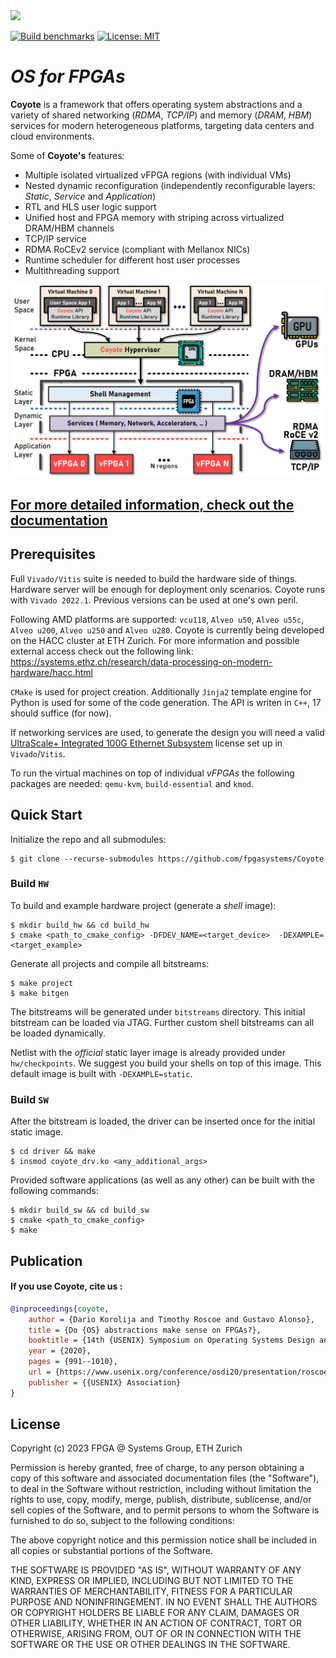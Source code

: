 <picture>
  <source media="(prefers-color-scheme: dark)" srcset="img/cyt_logo_dark.png" width = 220>
  <source media="(prefers-color-scheme: light)" srcset="img/cyt_logo_light.png" width = 220>
  <img src="img/cyt_logo_light.png" width = 220>
</picture>

[![Build benchmarks](https://github.com/fpgasystems/Coyote/actions/workflows/build_base.yml/badge.svg?branch=master)](https://github.com/fpgasystems/Coyote/actions/workflows/build_base.yml)
[![License: MIT](https://img.shields.io/badge/License-MIT-yellow.svg)](https://opensource.org/licenses/MIT)

# _OS for FPGAs_

**Coyote** is a framework that offers operating system abstractions and a variety of shared networking (*RDMA*, *TCP/IP*) and memory (*DRAM*, *HBM*) services for modern heterogeneous platforms, targeting data centers and cloud environments.

Some of **Coyote's** features:
 * Multiple isolated virtualized vFPGA regions (with individual VMs)
 * Nested dynamic reconfiguration (independently reconfigurable layers: *Static*, *Service* and *Application*)
 * RTL and HLS user logic support
 * Unified host and FPGA memory with striping across virtualized DRAM/HBM channels
 * TCP/IP service
 * RDMA RoCEv2 service (compliant with Mellanox NICs)
 * Runtime scheduler for different host user processes
 * Multithreading support

 <picture>
  <source media="(prefers-color-scheme: dark)" srcset="img/cyt_ov_dark.png" width = 620>
  <source media="(prefers-color-scheme: light)" srcset="img/cyt_ov_light.png" width = 620>
  <img src="img/cyt_ov_light.png" width = 620>
</picture>

## [For more detailed information, check out the documentation](https://github-pages.com)

## Prerequisites

Full `Vivado/Vitis` suite is needed to build the hardware side of things. Hardware server will be enough for deployment only scenarios. Coyote runs with `Vivado 2022.1`. Previous versions can be used at one's own peril.  

Following AMD platforms are supported: `vcu118`, `Alveo u50`, `Alveo u55c`, `Alveo u200`, `Alveo u250` and `Alveo u280`. Coyote is currently being developed on the HACC cluster at ETH Zurich. For more information and possible external access check out the following link: https://systems.ethz.ch/research/data-processing-on-modern-hardware/hacc.html


`CMake` is used for project creation. Additionally `Jinja2` template engine for Python is used for some of the code generation. The API is writen in `C++`, 17 should suffice (for now).

If networking services are used, to generate the design you will need a valid [UltraScale+ Integrated 100G Ethernet Subsystem](https://www.xilinx.com/products/intellectual-property/cmac_usplus.html) license set up in `Vivado`/`Vitis`.

To run the virtual machines on top of individual *vFPGAs* the following packages are needed: `qemu-kvm`, `build-essential` and `kmod`.

## Quick Start

Initialize the repo and all submodules:

~~~~
$ git clone --recurse-submodules https://github.com/fpgasystems/Coyote
~~~~

### Build `HW`

To build and example hardware project (generate a *shell* image):

~~~~
$ mkdir build_hw && cd build_hw
$ cmake <path_to_cmake_config> -DFDEV_NAME=<target_device>  -DEXAMPLE=<target_example>
~~~~

Generate all projects and compile all bitstreams:

~~~~
$ make project 
$ make bitgen
~~~~

The bitstreams will be generated under `bitstreams` directory. 
This initial bitstream can be loaded via JTAG.
Further custom shell bitstreams can all be loaded dynamically. 

Netlist with the *official* static layer image is already provided under `hw/checkpoints`. We suggest you build your shells on top of this image.
This default image is built with `-DEXAMPLE=static`.

### Build `SW`

After the bitstream is loaded, the driver can be inserted once for the initial static image.

~~~~
$ cd driver && make
$ insmod coyote_drv.ko <any_additional_args>
~~~~

Provided software applications (as well as any other) can be built with the following commands:

~~~~
$ mkdir build_sw && cd build_sw
$ cmake <path_to_cmake_config>
$ make
~~~~

## Publication

#### If you use Coyote, cite us :

```bibtex
@inproceedings{coyote,
    author = {Dario Korolija and Timothy Roscoe and Gustavo Alonso},
    title = {Do {OS} abstractions make sense on FPGAs?},
    booktitle = {14th {USENIX} Symposium on Operating Systems Design and Implementation ({OSDI} 20)},
    year = {2020},
    pages = {991--1010},
    url = {https://www.usenix.org/conference/osdi20/presentation/roscoe},
    publisher = {{USENIX} Association}
}
```

## License

Copyright (c) 2023 FPGA @ Systems Group, ETH Zurich

Permission is hereby granted, free of charge, to any person obtaining a copy
of this software and associated documentation files (the "Software"), to deal
in the Software without restriction, including without limitation the rights
to use, copy, modify, merge, publish, distribute, sublicense, and/or sell
copies of the Software, and to permit persons to whom the Software is
furnished to do so, subject to the following conditions:

The above copyright notice and this permission notice shall be included in all
copies or substantial portions of the Software.

THE SOFTWARE IS PROVIDED "AS IS", WITHOUT WARRANTY OF ANY KIND, EXPRESS OR
IMPLIED, INCLUDING BUT NOT LIMITED TO THE WARRANTIES OF MERCHANTABILITY,
FITNESS FOR A PARTICULAR PURPOSE AND NONINFRINGEMENT. IN NO EVENT SHALL THE
AUTHORS OR COPYRIGHT HOLDERS BE LIABLE FOR ANY CLAIM, DAMAGES OR OTHER
LIABILITY, WHETHER IN AN ACTION OF CONTRACT, TORT OR OTHERWISE, ARISING FROM,
OUT OF OR IN CONNECTION WITH THE SOFTWARE OR THE USE OR OTHER DEALINGS IN THE
SOFTWARE.

